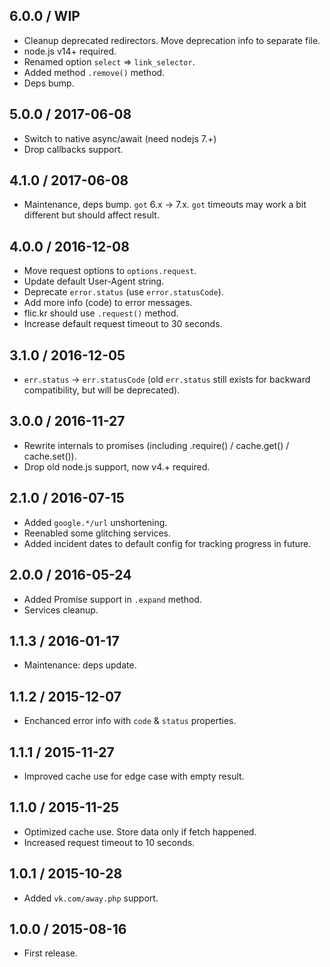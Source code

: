 6.0.0 / WIP
------------------

- Cleanup deprecated redirectors. Move deprecation info to separate file.
- node.js v14+ required.
- Renamed option `select` => `link_selector`.
- Added method `.remove()` method.
- Deps bump.


5.0.0 / 2017-06-08
------------------

- Switch to native async/await (need nodejs 7.+)
- Drop callbacks support.


4.1.0 / 2017-06-08
------------------

- Maintenance, deps bump. `got` 6.x -> 7.x. `got` timeouts may work a bit
  different but should affect result.


4.0.0 / 2016-12-08
------------------

- Move request options to `options.request`.
- Update default User-Agent string.
- Deprecate `error.status` (use `error.statusCode`).
- Add more info (code) to error messages.
- flic.kr should use `.request()` method.
- Increase default request timeout to 30 seconds.


3.1.0 / 2016-12-05
------------------

 - `err.status` -> `err.statusCode` (old `err.status` still exists for backward
   compatibility, but will be deprecated).


3.0.0 / 2016-11-27
------------------

- Rewrite internals to promises (including .require() / cache.get() /
  cache.set()).
- Drop old node.js support, now v4.+ required.


2.1.0 / 2016-07-15
------------------

- Added `google.*/url` unshortening.
- Reenabled some glitching services.
- Added incident dates to default config for tracking progress in future.


2.0.0 / 2016-05-24
------------------

- Added Promise support in `.expand` method.
- Services cleanup.


1.1.3 / 2016-01-17
------------------

- Maintenance: deps update.


1.1.2 / 2015-12-07
------------------

- Enchanced error info with `code` & `status` properties.


1.1.1 / 2015-11-27
------------------

- Improved cache use for edge case with empty result.


1.1.0 / 2015-11-25
------------------

- Optimized cache use. Store data only if fetch happened.
- Increased request timeout to 10 seconds.


1.0.1 / 2015-10-28
------------------

- Added `vk.com/away.php` support.


1.0.0 / 2015-08-16
------------------

- First release.
